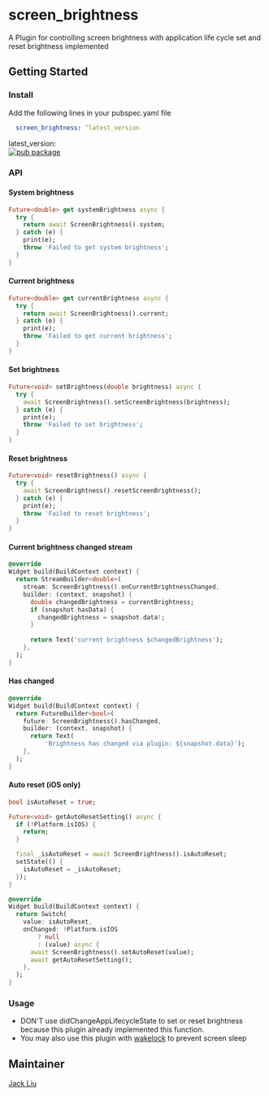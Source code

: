 # screen_brightness

A Plugin for controlling screen brightness with application life cycle set and reset brightness implemented

## Getting Started
### Install
Add the following lines in your pubspec.yaml file

```yaml
  screen_brightness: ^latest_version
```

latest_version:\
[![pub package](https://img.shields.io/pub/v/screen_brightness.svg)](https://pub.dartlang.org/packages/screen_brightness)

### API
#### System brightness
```dart
Future<double> get systemBrightness async {
  try {
    return await ScreenBrightness().system;
  } catch (e) {
    print(e);
    throw 'Failed to get system brightness';
  }
}
```
#### Current brightness
```dart
Future<double> get currentBrightness async {
  try {
    return await ScreenBrightness().current;
  } catch (e) {
    print(e);
    throw 'Failed to get current brightness';
  }
}
```
#### Set brightness
```dart
Future<void> setBrightness(double brightness) async {
  try {
    await ScreenBrightness().setScreenBrightness(brightness);
  } catch (e) {
    print(e);
    throw 'Failed to set brightness';
  }
}
```
#### Reset brightness
```dart
Future<void> resetBrightness() async {
  try {
    await ScreenBrightness().resetScreenBrightness();
  } catch (e) {
    print(e);
    throw 'Failed to reset brightness';
  }
}
```

#### Current brightness changed stream
```dart
@override
Widget build(BuildContext context) {
  return StreamBuilder<double>(
    stream: ScreenBrightness().onCurrentBrightnessChanged,
    builder: (context, snapshot) {
      double changedBrightness = currentBrightness;
      if (snapshot.hasData) {
        changedBrightness = snapshot.data!;
      }
        
      return Text('current brightness $changedBrightness');
    },
  );
}
```

#### Has changed
```dart
@override
Widget build(BuildContext context) {
  return FutureBuilder<bool>(
    future: ScreenBrightness().hasChanged,
    builder: (context, snapshot) {
      return Text(
          'Brightness has changed via plugin: ${snapshot.data}');
    },
  );
}
```

#### Auto reset (iOS only)
```dart
bool isAutoReset = true;

Future<void> getAutoResetSetting() async {
  if (!Platform.isIOS) {
    return;
  }

  final _isAutoReset = await ScreenBrightness().isAutoReset;
  setState(() {
    isAutoReset = _isAutoReset;
  });
}

@override
Widget build(BuildContext context) {
  return Switch(
    value: isAutoReset,
    onChanged: !Platform.isIOS
        ? null
        : (value) async {
      await ScreenBrightness().setAutoReset(value);
      await getAutoResetSetting();
    },
  );
}
```

### Usage

* DON'T use didChangeAppLifecycleState to set or reset brightness because this plugin already implemented this function.
* You may also use this plugin with [wakelock](https://pub.dev/packages/wakelock) to prevent screen sleep

## Maintainer

[Jack Liu](https://github.com/aaassseee)